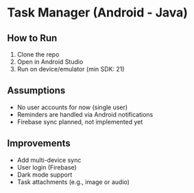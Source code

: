 # Task Manager (Android - Java)

## How to Run
1. Clone the repo
2. Open in Android Studio
3. Run on device/emulator (min SDK: 21)

## Assumptions
- No user accounts for now (single user)
- Reminders are handled via Android notifications
- Firebase sync planned, not implemented yet

## Improvements
- Add multi-device sync
- User login (Firebase)
- Dark mode support
- Task attachments (e.g., image or audio)
